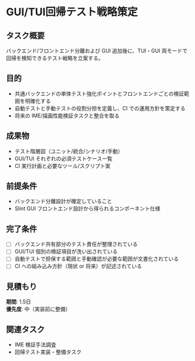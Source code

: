 # GUI/TUI回帰テスト戦略策定

## タスク概要
バックエンド/フロントエンド分離および GUI 追加後に、TUI・GUI 両モードで回帰を検知できるテスト戦略を立案する。

## 目的
- 共通バックエンドの単体テスト強化ポイントとフロントエンドごとの検証範囲を明確化する
- 自動テストと手動テストの役割分担を定義し、CI での運用方針を策定する
- 将来の IME/描画性能検証タスクと整合を取る

## 成果物
- テスト階層図（ユニット/統合/シナリオ/手動）
- GUI/TUI それぞれの必須テストケース一覧
- CI 実行計画と必要なツール/スクリプト案

## 前提条件
- バックエンド分離設計が確定していること
- Slint GUI フロントエンド設計から得られるコンポーネント仕様

## 完了条件
- [ ] バックエンド共有部分のテスト責任が整理されている
- [ ] GUI/TUI 個別の検証項目が洗い出されている
- [ ] 自動テストで担保する範囲と手動確認が必要な範囲が文書化されている
- [ ] CI への組み込み方針（現状 or 将来）が記述されている

## 見積もり
**期間**: 1.5日  
**優先度**: 中（実装前に整備）

## 関連タスク
- IME 検証手法調査
- 回帰テスト実装・整備タスク
